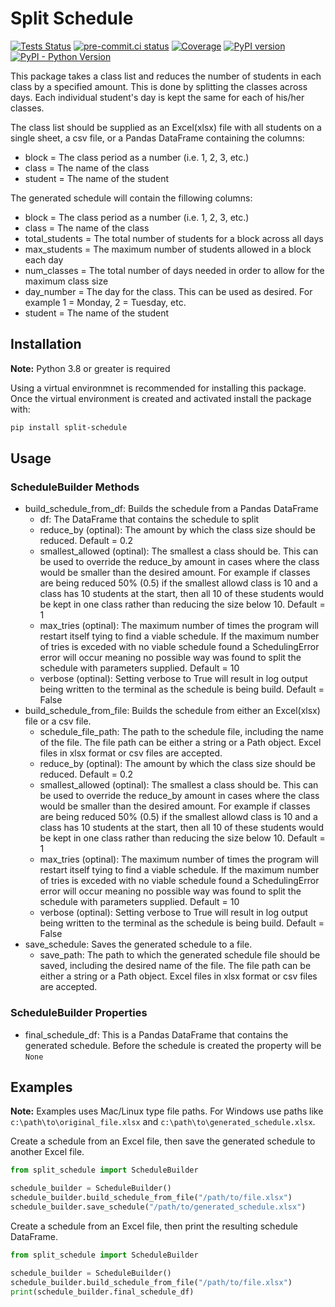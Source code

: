 # Split Schedule

[![Tests Status](https://github.com/sanders41/split_schedule/workflows/Testing/badge.svg?branch=main&event=push)](https://github.com/sanders41/split-schedule/actions?query=workflow%3ATesting+branch%3Amain+event%3Apush)
[![pre-commit.ci status](https://results.pre-commit.ci/badge/github/sanders41/split-schedule/main.svg)](https://results.pre-commit.ci/latest/github/sanders41/split-schedule/main)
[![Coverage](https://codecov.io/github/sanders41/split-schedule/coverage.svg?branch=main)](https://codecov.io/gh/sanders41/split-schedule)
[![PyPI version](https://badge.fury.io/py/split-schedule.svg)](https://badge.fury.io/py/split-schedule)
[![PyPI - Python Version](https://img.shields.io/pypi/pyversions/split-schedule?color=5cc141)](https://github.com/sanders41/split-schedule)

This package takes a class list and reduces the number of students in each class by a specified amount. This is done by splitting the classes across days. Each individual student's day is kept the same for each of his/her classes.

The class list should be supplied as an Excel(xlsx) file with all students on a single sheet, a csv file, or a Pandas DataFrame containing the columns:

- block = The class period as a number (i.e. 1, 2, 3, etc.)
- class = The name of the class
- student = The name of the student

The generated schedule will contain the fillowing columns:

- block = The class period as a number (i.e. 1, 2, 3, etc.)
- class = The name of the class
- total_students = The total number of students for a block across all days
- max_students = The maximum number of students allowed in a block each day
- num_classes = The total number of days needed in order to allow for the maximum class size
- day_number = The day for the class. This can be used as desired. For example 1 = Monday, 2 = Tuesday, etc.
- student = The name of the student

## Installation

**Note:** Python 3.8 or greater is required

Using a virtual environmnet is recommended for installing this package. Once the virtual environment is created and activated install the package with:

```sh
pip install split-schedule
```

## Usage

### ScheduleBuilder Methods

- build_schedule_from_df: Builds the schedule from a Pandas DataFrame
  - df: The DataFrame that contains the schedule to split
  - reduce_by (optinal): The amount by which the class size should be reduced. Default = 0.2
  - smallest_allowed (optinal): The smallest a class should be. This can be used to override the reduce_by amount in cases where the class would be smaller than the desired amount. For example if classes are being reduced 50% (0.5) if the smallest allowd class is 10 and a class has 10 students at the start, then all 10 of these students would be kept in one class rather than reducing the size below 10. Default = 1
  - max_tries (optinal): The maximum number of times the program will restart itself tying to find a viable schedule. If the maximum number of tries is exceded with no viable schedule found a SchedulingError error will occur meaning no possible way was found to split the schedule with parameters supplied. Default = 10
  - verbose (optinal): Setting verbose to True will result in log output being written to the terminal as the schedule is being build. Default = False
- build_schedule_from_file: Builds the schedule from either an Excel(xlsx) file or a csv file.
  - schedule_file_path: The path to the schedule file, including the name of the file. The file path can be either a string or a Path object. Excel files in xlsx format or csv files are accepted.
  - reduce_by (optinal): The amount by which the class size should be reduced. Default = 0.2
  - smallest_allowed (optinal): The smallest a class should be. This can be used to override the reduce_by amount in cases where the class would be smaller than the desired amount. For example if classes are being reduced 50% (0.5) if the smallest allowd class is 10 and a class has 10 students at the start, then all 10 of these students would be kept in one class rather than reducing the size below 10. Default = 1
  - max_tries (optinal): The maximum number of times the program will restart itself tying to find a viable schedule. If the maximum number of tries is exceded with no viable schedule found a SchedulingError error will occur meaning no possible way was found to split the schedule with parameters supplied. Default = 10
  - verbose (optinal): Setting verbose to True will result in log output being written to the terminal as the schedule is being build. Default = False
- save_schedule: Saves the generated schedule to a file.
  - save_path: The path to which the generated schedule file should be saved, including the desired name of the file. The file path can be either a string or a Path object. Excel files in xlsx format or csv files are accepted.

### ScheduleBuilder Properties

- final_schedule_df: This is a Pandas DataFrame that contains the generated schedule. Before the schedule is created the property will be `None`

## Examples

**Note:** Examples uses Mac/Linux type file paths. For Windows use paths like `c:\path\to\original_file.xlsx` and `c:\path\to\generated_schedule.xlsx`.

Create a schedule from an Excel file, then save the generated schedule to another Excel file.

```python
from split_schedule import ScheduleBuilder

schedule_builder = ScheduleBuilder()
schedule_builder.build_schedule_from_file("/path/to/file.xlsx")
schedule_builder.save_schedule("/path/to/generated_schedule.xlsx")
```

Create a schedule from an Excel file, then print the resulting schedule DataFrame.

```python
from split_schedule import ScheduleBuilder

schedule_builder = ScheduleBuilder()
schedule_builder.build_schedule_from_file("/path/to/file.xlsx")
print(schedule_builder.final_schedule_df)
```
